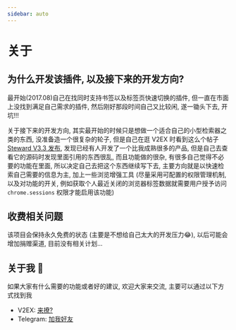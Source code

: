 ```yaml
---
sidebar: auto
---
```


# 关于

## 为什么开发该插件, 以及接下来的开发方向?

最开始(2017.08)自己在找同时支持书签以及标签页快速切换的插件, 但一直在市面上没找到满足自己需求的插件, 然后刚好那段时间自己又比较闲, 遂一锄头下去, 开坑!!!

关于接下来的开发方向, 其实最开始的时候只是想做一个适合自己的小型检索器之类的东西, 没准备造一个很复杂的轮子, 但是自己在逛 V2EX 时看到这么个帖子[Steward V3.3 发布](https://www.v2ex.com/t/432706#reply3), 发现已经有人开发了一个比我成熟很多的产品, 但是自己去查看它的源码时发现里面引用的东西很乱, 而且功能做的很杂, 有很多自己觉得不必要的功能在里面, 所以决定自己去把这个东西继续写下去, 主要方向就是以快速检索自己需要的信息为主, 加上一些浏览增强工具 (尽量采用可配置的权限管理机制, 以及对功能的开关, 例如获取个人最近关闭的浏览器标签数据就需要用户授予访问 `chrome.sessions` 权限才能启用该功能)

## 收费相关问题

该项目会保持永久免费的状态 (主要是不想给自己太大的开发压力:joy:), 以后可能会增加捐赠渠道, 目前没有相关计划...

## 关于我 :crown:

如果大家有什么需要的功能或者好的建议, 欢迎大家来交流, 主要可以通过以下方式找到我

- V2EX: [来撩?](https://www.v2ex.com/member/CrownLeo)
- Telegram: [加我好友](https://t.me/CrownChen)
